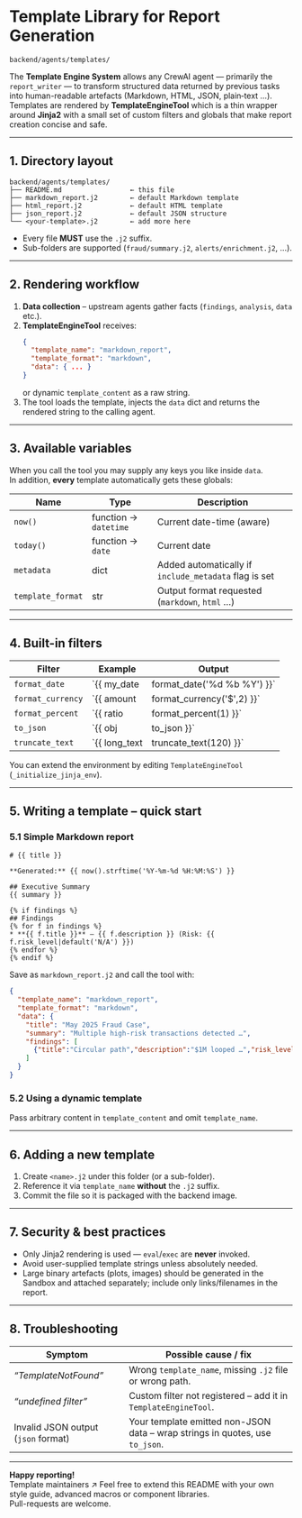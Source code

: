 # Template Library for Report Generation  
`backend/agents/templates/`

The **Template Engine System** allows any CrewAI agent — primarily the `report_writer` — to transform structured data returned by previous tasks into human-readable artefacts (Markdown, HTML, JSON, plain‐text …).  
Templates are rendered by **TemplateEngineTool** which is a thin wrapper around **Jinja2** with a small set of custom filters and globals that make report creation concise and safe.

---

## 1. Directory layout

```
backend/agents/templates/
├── README.md                 ← this file
├── markdown_report.j2        ← default Markdown template
├── html_report.j2            ← default HTML template
├── json_report.j2            ← default JSON structure
└── <your-template>.j2        ← add more here
```

* Every file **MUST** use the `.j2` suffix.  
* Sub-folders are supported (`fraud/summary.j2`, `alerts/enrichment.j2`, …).

---

## 2. Rendering workflow

1. **Data collection** – upstream agents gather facts (`findings`, `analysis`, `data` etc.).  
2. **TemplateEngineTool** receives:
   ```json
   {
     "template_name": "markdown_report",
     "template_format": "markdown",
     "data": { ... }
   }
   ```
   or dynamic `template_content` as a raw string.
3. The tool loads the template, injects the `data` dict and returns the rendered string to the calling agent.

---

## 3. Available variables

When you call the tool you may supply any keys you like inside `data`.  
In addition, **every** template automatically gets these globals:

| Name             | Type                     | Description                                   |
|------------------|--------------------------|-----------------------------------------------|
| `now()`          | function → `datetime`    | Current date-time (aware)                     |
| `today()`        | function → `date`        | Current date                                   |
| `metadata`       | dict                     | Added automatically if `include_metadata` flag is set |
| `template_format`| str                      | Output format requested (`markdown`, `html` …)|

---

## 4. Built-in filters

| Filter                | Example                                       | Output                               |
|-----------------------|-----------------------------------------------|--------------------------------------|
| `format_date`         | `{{ my_date|format_date('%d %b %Y') }}`       | `30 May 2025`                        |
| `format_currency`     | `{{ amount|format_currency('$',2) }}`         | `$12,345.67`                         |
| `format_percent`      | `{{ ratio|format_percent(1) }}`               | `7.4%`                               |
| `to_json`             | `{{ obj|to_json }}`                           | JSON string                          |
| `truncate_text`       | `{{ long_text|truncate_text(120) }}`          | shortened text with ellipsis         |

You can extend the environment by editing `TemplateEngineTool` (`_initialize_jinja_env`).

---

## 5. Writing a template – quick start

### 5.1 Simple Markdown report

```jinja2
# {{ title }}

**Generated:** {{ now().strftime('%Y-%m-%d %H:%M:%S') }}

## Executive Summary
{{ summary }}

{% if findings %}
## Findings
{% for f in findings %}
* **{{ f.title }}** – {{ f.description }} (Risk: {{ f.risk_level|default('N/A') }})
{% endfor %}
{% endif %}
```

Save as `markdown_report.j2` and call the tool with:

```json
{
  "template_name": "markdown_report",
  "template_format": "markdown",
  "data": {
    "title": "May 2025 Fraud Case",
    "summary": "Multiple high-risk transactions detected …",
    "findings": [
      {"title":"Circular path","description":"$1M looped …","risk_level":"High"}
    ]
  }
}
```

### 5.2 Using a dynamic template

Pass arbitrary content in `template_content` and omit `template_name`.

---

## 6. Adding a new template

1. Create `<name>.j2` under this folder (or a sub-folder).  
2. Reference it via `template_name` **without** the `.j2` suffix.  
3. Commit the file so it is packaged with the backend image.

---

## 7. Security & best practices

* Only Jinja2 rendering is used — `eval`/`exec` are **never** invoked.  
* Avoid user-supplied template strings unless absolutely needed.  
* Large binary artefacts (plots, images) should be generated in the Sandbox and attached separately; include only links/filenames in the report.

---

## 8. Troubleshooting

| Symptom                              | Possible cause / fix                                           |
|--------------------------------------|----------------------------------------------------------------|
| _“TemplateNotFound”_                 | Wrong `template_name`, missing `.j2` file or wrong path.       |
| _“undefined filter”_                 | Custom filter not registered – add it in `TemplateEngineTool`. |
| Invalid JSON output (`json` format)  | Your template emitted non-JSON data – wrap strings in quotes, use `to_json`. |

---

**Happy reporting!**  
Template maintainers ↗ Feel free to extend this README with your own style guide, advanced macros or component libraries.  
Pull-requests are welcome.
